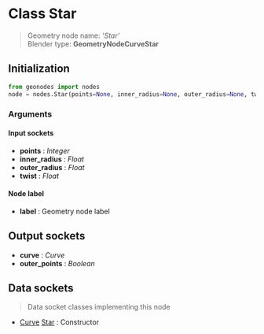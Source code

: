 
# Class Star

> Geometry node name: _'Star'_<br>Blender type:  **GeometryNodeCurveStar**

## Initialization


```python
from geonodes import nodes
node = nodes.Star(points=None, inner_radius=None, outer_radius=None, twist=None, label=None)
```


### Arguments


#### Input sockets



- **points** : _Integer_
- **inner_radius** : _Float_
- **outer_radius** : _Float_
- **twist** : _Float_



#### Node label



- **label** : Geometry node label



## Output sockets



- **curve** : _Curve_
- **outer_points** : _Boolean_



## Data sockets

> Data socket classes implementing this node


- [Curve](./sockets/Curve.md) [Star](./sockets/Curve.md#star) : Constructor


